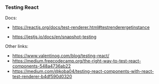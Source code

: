 ### Testing React

Docs:

- https://reactjs.org/docs/test-renderer.html#testrenderergetinstance

- https://jestjs.io/docs/en/snapshot-testing

Other links:

- https://www.valentinog.com/blog/testing-react/
- https://medium.freecodecamp.org/the-right-way-to-test-react-components-548a4736ab22
- https://medium.com/@koba04/testing-react-components-with-react-test-renderer-b4df590d0320

